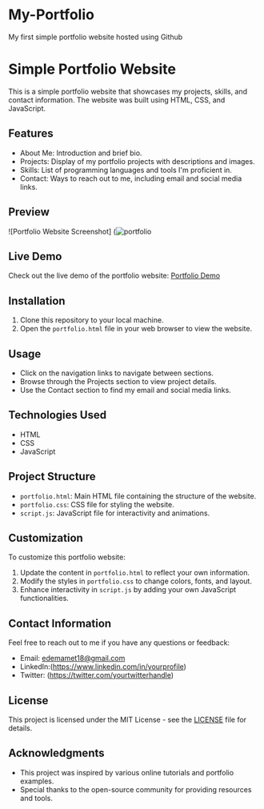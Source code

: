 # My-Portfolio
My first simple portfolio website hosted using Github
# Simple Portfolio Website

This is a simple portfolio website that showcases my projects, skills, and contact information. The website was built using HTML, CSS, and JavaScript.

## Features

- About Me: Introduction and brief bio.
- Projects: Display of my portfolio projects with descriptions and images.
- Skills: List of programming languages and tools I'm proficient in.
- Contact: Ways to reach out to me, including email and social media links.

## Preview

![Portfolio Website Screenshot]
(![portfolio](https://github.com/Edem-Amet/My-Portfolio/assets/143708044/82e9757e-1fee-4381-9aed-a9c6a569835f)


## Live Demo

Check out the live demo of the portfolio website: [Portfolio Demo](https://www.example.com)

## Installation

1. Clone this repository to your local machine.
2. Open the `portfolio.html` file in your web browser to view the website.

## Usage

- Click on the navigation links to navigate between sections.
- Browse through the Projects section to view project details.
- Use the Contact section to find my email and social media links.

## Technologies Used

- HTML
- CSS
- JavaScript

## Project Structure

- `portfolio.html`: Main HTML file containing the structure of the website.
- `portfolio.css`: CSS file for styling the website.
- `script.js`: JavaScript file for interactivity and animations.

## Customization

To customize this portfolio website:

1. Update the content in `portfolio.html` to reflect your own information.
2. Modify the styles in `portfolio.css` to change colors, fonts, and layout.
3. Enhance interactivity in `script.js` by adding your own JavaScript functionalities.

## Contact Information

Feel free to reach out to me if you have any questions or feedback:

- Email: edemamet18@gmail.com
- LinkedIn:(https://www.linkedin.com/in/yourprofile)
- Twitter: (https://twitter.com/yourtwitterhandle)

## License

This project is licensed under the MIT License - see the [LICENSE](LICENSE) file for details.

## Acknowledgments

- This project was inspired by various online tutorials and portfolio examples.
- Special thanks to the open-source community for providing resources and tools.
